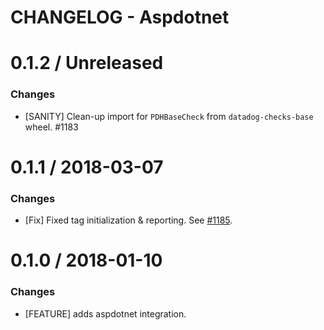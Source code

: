 # CHANGELOG - Aspdotnet

0.1.2 / Unreleased
==================
### Changes

* [SANITY] Clean-up import for `PDHBaseCheck` from `datadog-checks-base` wheel. #1183

0.1.1 / 2018-03-07
==================
### Changes

* [Fix] Fixed tag initialization & reporting. See [#1185][].

0.1.0 / 2018-01-10
==================

### Changes

* [FEATURE] adds aspdotnet integration.

<!--- The following link definition list is generated by PimpMyChangelog --->
[#1185]: https://github.com/DataDog/integrations-core/issues/1185
